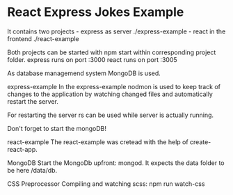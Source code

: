 # React Express Jokes Example #

It contains two projects - express as server ./express-example - react in the frontend ./react-example

Both projects can be started with npm start within corresponding project folder. express runs on port :3000 react runs on port :3005

As database managemend system MongoDB is used.

express-example
In the express-example nodmon is used to keep track of changes to the application by watching changed files and automatically restart the server.

For restarting the server rs can be used while server is actually running.

Don't forget to start the mongoDB!

react-example
The react-example was cretead with the help of create-react-app.

MongoDB
Start the MongoDb upfront: mongod. It expects the data folder to be here /data/db.

CSS Preprocessor
Compiling and watching scss: npm run watch-css

